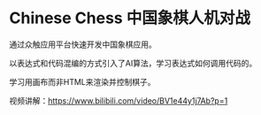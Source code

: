 # Chinese Chess 中国象棋人机对战

通过众触应用平台快速开发中国象棋应用。

以表达式和代码混编的方式引入了AI算法，学习表达式如何调用代码的。

学习用画布而非HTML来渲染并控制棋子。

视频讲解：https://www.bilibili.com/video/BV1e44y1j7Ab?p=1
